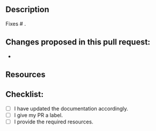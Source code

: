 <!--- Provide a general summary of your PR in the Title above -->
## Description
<!--- Provide issue or issues list covered by this PR -->
Fixes # .

<!--- Describe your PR in detail here -->
Changes proposed in this pull request:
- 
- 

<!--- Do not assign the PR to someone -->
<!--- Do not give the issue a milestone -->
<!--- Give the PR a label as following:
- a `bug` you experienced by testing with the plugin,
- an `enhancements` you required to lead your tests with the plugin. -->

## Resources
<!--- (if appropriate):
- possible screenshots,
- small test scenario (`.jmx` file) to highlight the changes.
-->

## Checklist:
<!--- Go over all the following points, and put an `x` in all the boxes that apply. -->
<!--- If you're unsure about any of these, don't hesitate to ask. We're here to help! -->
- [ ] I have updated the documentation accordingly.
- [ ] I give my PR a label.
- [ ] I provide the required resources.
